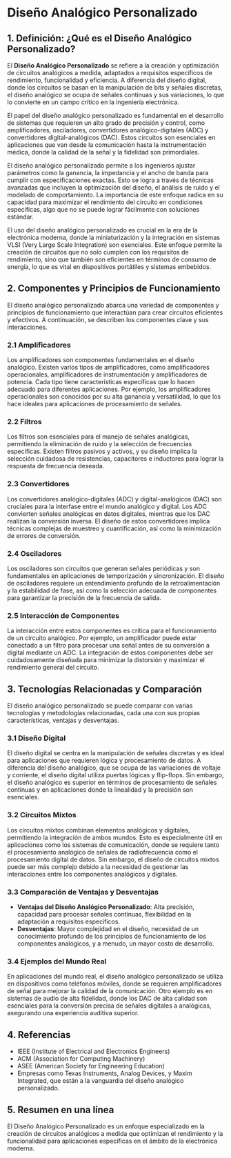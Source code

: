 # Diseño Analógico Personalizado

## 1. Definición: ¿Qué es el **Diseño Analógico Personalizado**?
El **Diseño Analógico Personalizado** se refiere a la creación y optimización de circuitos analógicos a medida, adaptados a requisitos específicos de rendimiento, funcionalidad y eficiencia. A diferencia del diseño digital, donde los circuitos se basan en la manipulación de bits y señales discretas, el diseño analógico se ocupa de señales continuas y sus variaciones, lo que lo convierte en un campo crítico en la ingeniería electrónica.

El papel del diseño analógico personalizado es fundamental en el desarrollo de sistemas que requieren un alto grado de precisión y control, como amplificadores, osciladores, convertidores analógico-digitales (ADC) y convertidores digital-analógicos (DAC). Estos circuitos son esenciales en aplicaciones que van desde la comunicación hasta la instrumentación médica, donde la calidad de la señal y la fidelidad son primordiales.

El diseño analógico personalizado permite a los ingenieros ajustar parámetros como la ganancia, la impedancia y el ancho de banda para cumplir con especificaciones exactas. Esto se logra a través de técnicas avanzadas que incluyen la optimización del diseño, el análisis de ruido y el modelado de comportamiento. La importancia de este enfoque radica en su capacidad para maximizar el rendimiento del circuito en condiciones específicas, algo que no se puede lograr fácilmente con soluciones estándar.

El uso del diseño analógico personalizado es crucial en la era de la electrónica moderna, donde la miniaturización y la integración en sistemas VLSI (Very Large Scale Integration) son esenciales. Este enfoque permite la creación de circuitos que no solo cumplen con los requisitos de rendimiento, sino que también son eficientes en términos de consumo de energía, lo que es vital en dispositivos portátiles y sistemas embebidos.

## 2. Componentes y Principios de Funcionamiento
El diseño analógico personalizado abarca una variedad de componentes y principios de funcionamiento que interactúan para crear circuitos eficientes y efectivos. A continuación, se describen los componentes clave y sus interacciones.

### 2.1 Amplificadores
Los amplificadores son componentes fundamentales en el diseño analógico. Existen varios tipos de amplificadores, como amplificadores operacionales, amplificadores de instrumentación y amplificadores de potencia. Cada tipo tiene características específicas que lo hacen adecuado para diferentes aplicaciones. Por ejemplo, los amplificadores operacionales son conocidos por su alta ganancia y versatilidad, lo que los hace ideales para aplicaciones de procesamiento de señales.

### 2.2 Filtros
Los filtros son esenciales para el manejo de señales analógicas, permitiendo la eliminación de ruido y la selección de frecuencias específicas. Existen filtros pasivos y activos, y su diseño implica la selección cuidadosa de resistencias, capacitores e inductores para lograr la respuesta de frecuencia deseada.

### 2.3 Convertidores
Los convertidores analógico-digitales (ADC) y digital-analógicos (DAC) son cruciales para la interfase entre el mundo analógico y digital. Los ADC convierten señales analógicas en datos digitales, mientras que los DAC realizan la conversión inversa. El diseño de estos convertidores implica técnicas complejas de muestreo y cuantificación, así como la minimización de errores de conversión.

### 2.4 Osciladores
Los osciladores son circuitos que generan señales periódicas y son fundamentales en aplicaciones de temporización y sincronización. El diseño de osciladores requiere un entendimiento profundo de la retroalimentación y la estabilidad de fase, así como la selección adecuada de componentes para garantizar la precisión de la frecuencia de salida.

### 2.5 Interacción de Componentes
La interacción entre estos componentes es crítica para el funcionamiento de un circuito analógico. Por ejemplo, un amplificador puede estar conectado a un filtro para procesar una señal antes de su conversión a digital mediante un ADC. La integración de estos componentes debe ser cuidadosamente diseñada para minimizar la distorsión y maximizar el rendimiento general del circuito.

## 3. Tecnologías Relacionadas y Comparación
El diseño analógico personalizado se puede comparar con varias tecnologías y metodologías relacionadas, cada una con sus propias características, ventajas y desventajas.

### 3.1 Diseño Digital
El diseño digital se centra en la manipulación de señales discretas y es ideal para aplicaciones que requieren lógica y procesamiento de datos. A diferencia del diseño analógico, que se ocupa de las variaciones de voltaje y corriente, el diseño digital utiliza puertas lógicas y flip-flops. Sin embargo, el diseño analógico es superior en términos de procesamiento de señales continuas y en aplicaciones donde la linealidad y la precisión son esenciales.

### 3.2 Circuitos Mixtos
Los circuitos mixtos combinan elementos analógicos y digitales, permitiendo la integración de ambos mundos. Esto es especialmente útil en aplicaciones como los sistemas de comunicación, donde se requiere tanto el procesamiento analógico de señales de radiofrecuencia como el procesamiento digital de datos. Sin embargo, el diseño de circuitos mixtos puede ser más complejo debido a la necesidad de gestionar las interacciones entre los componentes analógicos y digitales.

### 3.3 Comparación de Ventajas y Desventajas
- **Ventajas del Diseño Analógico Personalizado**: Alta precisión, capacidad para procesar señales continuas, flexibilidad en la adaptación a requisitos específicos.
- **Desventajas**: Mayor complejidad en el diseño, necesidad de un conocimiento profundo de los principios de funcionamiento de los componentes analógicos, y a menudo, un mayor costo de desarrollo.

### 3.4 Ejemplos del Mundo Real
En aplicaciones del mundo real, el diseño analógico personalizado se utiliza en dispositivos como teléfonos móviles, donde se requieren amplificadores de señal para mejorar la calidad de la comunicación. Otro ejemplo es en sistemas de audio de alta fidelidad, donde los DAC de alta calidad son esenciales para la conversión precisa de señales digitales a analógicas, asegurando una experiencia auditiva superior.

## 4. Referencias
- IEEE (Institute of Electrical and Electronics Engineers)
- ACM (Association for Computing Machinery)
- ASEE (American Society for Engineering Education)
- Empresas como Texas Instruments, Analog Devices, y Maxim Integrated, que están a la vanguardia del diseño analógico personalizado.

## 5. Resumen en una línea
El Diseño Analógico Personalizado es un enfoque especializado en la creación de circuitos analógicos a medida que optimizan el rendimiento y la funcionalidad para aplicaciones específicas en el ámbito de la electrónica moderna.